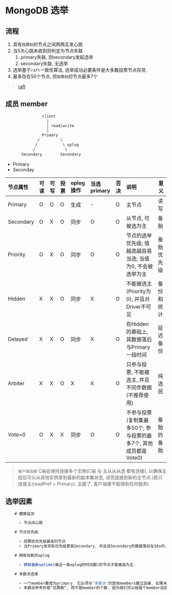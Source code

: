 # MongoDB 选举

## 流程

1. 具有`投票权`的节点之间两两互发心跳
2. 当5次心跳未收到则判定为节点失联
   1. primary失联, 则secondary发起选举
   2. secondary失联, 无选举
3. 选举基于`raft`一致性算法, 选举成功必要条件是大多数投票节点存货.
4. 最多存在50个节点, 但`投票权`的节点最多7个

> [raft](algo-raft.md)

## 成员 member  

```txt
                client
                  |
                  | read/write
                  |
                Primary
              /         \
             /           \ oplog
            /             \
       Secondary        Secondary
```

- Primary
- Seconday

| 节点属性  | 可读 | 可写 | 投票 | oplog操作 | 当选primary | 否决 | 说明                                                             | 意义       |
| :-------- | :--- | :--- | :--- | :-------- | :---------- | :--- | :--------------------------------------------------------------- | ---------- |
| Primary   | O    | O    | O    | 生成      | -           | O    | 主节点                                                           | 读写       |
| Secondary | O    | X    | O    | 同步      | O           | O    | 从节点, 可被选为主                                               | 备胎       |
| Priority  | O    | X    | O    | 同步      | O           | O    | 节点的选举优先级; 值越高越容易当选; 当值为0, 不会被选举为主      | 备胎优先级 |
| Hidden    | X    | X    | O    | 同步      | X           | O    | 不能被选主(Priority为0), 并且对Driver不可见                      | 备份和统计 |
| Delayed   | X    | X    | O    | 同步      | X           | O    | 在Hidden的基础上, 其数据落后与Primary一段时间                    | 延迟备份   |
| Arbiter   | X    | X    | O    | X         | X           | O    | 只参与投票, 不能被选主, 并且不同步数据(不推荐使用)               | 纯选民     |
| Vote=0    | O    | X    | X    | 同步      | O           | O    | 不参与投票(复制集最多50个, 参与投票的最多7个, 其他成员都是Vote0) | 备胎的备胎 |

> `客户端连接` C端会保持连接多个实例(C端 与 主从从从选 都有连接), 以确保主挂后可以从其他实例拿到最新的副本集状态, 进而连接到新的主节点.(若只连接主(readPref = Primary), 主跪了, 客户端便不能得到任何服务)  
  
## 选举因素

```js
    # 健康监测  

      > 节点间心跳  

    # 节点优先级  

      > 投票给优先级最高的节点  
      > 当Primary发现有优先级更高Secondary, 并且该Secondary的数据落后在10s内, 则Primary会主动降级, 让优先级更高的Secondary有成为Primary的机会.  

    # 拥有较新的oplog  

      > 拥有最新optime(最近一条oplog的时间戳)的节点才能被选为主.  

    # 多数派连接  

      > 一个member要成为primary, 它必须与"多数派"的其他members建立连接, 如果未能与足够多的member建立连接, 事实上它本身也无法被选举为primary;
      > 多数派参考的是“总票数”, 而不是member的个数, 因为我们可以给每个member设定不同的“票数”. 假设复制集内投票成员数量为N, 则大多数为 N/2 + 1.  
```